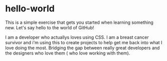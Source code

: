 # hello-world
This is a simple exercise that gets you started when learning something new. Let's say hello to the world of GitHub!

I am a developer who actuallys loves using CSS. I am a breast cancer survivor and i'm using this to create projects to help get me back into what I love doing the most. Bridging the gap between really great developers and the designers who love them ( who love working with them).



